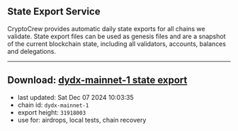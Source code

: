 ## State Export Service
CryptoCrew provides automatic daily state exports for all chains we validate. State export files can be used as genesis files and are a snapshot of the current blockchain state, including all validators, accounts, balances and delegations.

---
**Download: [dydx-mainnet-1 state export](https://dl-tyo.ccvalidators.com/SERVICE/dydx/dydx-mainnet-1_export_31918003.json)**
---

- last updated: Sat Dec 07 2024 10:03:35
- chain id: `dydx-mainnet-1`
- export height: `31918003`
- use for: airdrops, local tests, chain recovery
